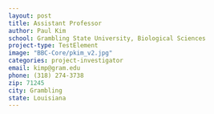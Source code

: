 ```yaml
---
layout: post
title: Assistant Professor
author: Paul Kim
school: Grambling State University, Biological Sciences
project-type: TestElement
image: "BBC-Core/pkim_v2.jpg"
categories: project-investigator
email: kimp@gram.edu
phone: (318) 274-3738
zip: 71245
city: Grambling
state: Louisiana
---
```

